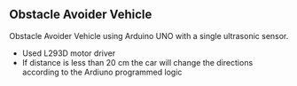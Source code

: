 ## Obstacle Avoider Vehicle

Obstacle Avoider Vehicle using Arduino UNO with a single ultrasonic sensor.
* Used L293D motor driver
* If distance is less than 20 cm the car will change the directions according to the Ardiuno programmed logic 
